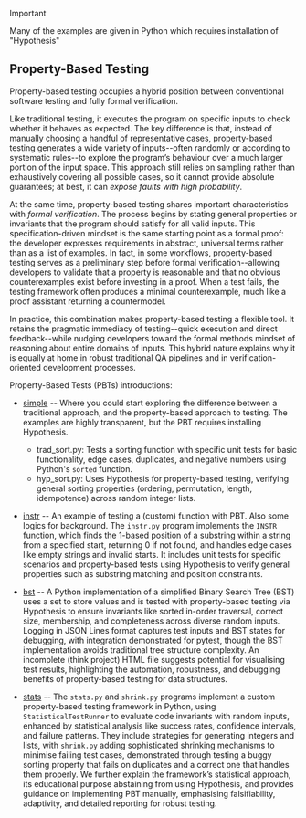 
> [!IMPORTANT]  
> Many of the examples are given in Python which requires installation of "Hypothesis"

## Property-Based Testing

Property-based testing occupies a hybrid position between conventional software testing 
and fully formal verification.

Like traditional testing, it executes the program on specific inputs to check whether it
behaves as expected. The key difference is that, instead of manually choosing a handful of
representative cases, property-based testing generates a wide variety of inputs--often randomly
or according to systematic rules--to explore the program’s behaviour over a much larger
portion of the input space. This approach still relies on sampling rather than exhaustively
covering all possible cases, so it cannot provide absolute guarantees; at best, it can *expose
faults with high probability*.

At the same time, property-based testing shares important characteristics with *formal
verification*. The process begins by stating general properties or invariants that the
program should satisfy for all valid inputs. This specification-driven mindset is the
same starting point as a formal proof: the developer expresses requirements in abstract,
universal terms rather than as a list of examples. In fact, in some workflows, property-based
testing serves as a preliminary step before formal verification--allowing developers to
validate that a property is reasonable and that no obvious counterexamples exist before
investing in a proof. When a test fails, the testing framework often produces a minimal
counterexample, much like a proof assistant returning a countermodel.

In practice, this combination makes property-based testing a flexible tool. It retains the
pragmatic immediacy of testing--quick execution and direct feedback--while nudging developers
toward the formal methods mindset of reasoning about entire domains of inputs. This hybrid
nature explains why it is equally at home in robust traditional QA pipelines and in
verification-oriented development processes.

Property-Based Tests (PBTs) introductions:

- [simple](./simple/) -- Where you could start exploring the difference between a traditional
  approach, and the property-based approach to testing. The examples are highly transparent,
  but the PBT requires installing Hypothesis.
    - trad_sort.py: Tests a sorting function with specific unit tests for basic functionality,
      edge cases, duplicates, and negative numbers using Python's `sorted` function.
    - hyp_sort.py: Uses Hypothesis for property-based testing, verifying general sorting properties
      (ordering, permutation, length, idempotence) across random integer lists.

- [instr](./instr/) -- An example of testing a (custom) function with PBT. Also some logics
  for background. The `instr.py` program implements the `INSTR` function, which finds the 1-based
  position of a substring within a string from a specified start, returning 0 if not found,
  and handles edge cases like empty strings and invalid starts. It includes unit tests for
  specific scenarios and property-based tests using Hypothesis to verify general properties
  such as substring matching and position constraints.

- [bst](./bst/) -- A Python implementation of a simplified Binary Search Tree (BST) uses
  a set to store values and is tested with property-based testing via Hypothesis to ensure
  invariants like sorted in-order traversal, correct size, membership, and completeness
  across diverse random inputs. Logging in JSON Lines format captures test inputs and
  BST states for debugging, with integration demonstrated for pytest, though the BST
  implementation avoids traditional tree structure complexity. An incomplete (think project)
  HTML file suggests potential for visualising test results, highlighting the automation,
  robustness, and debugging benefits of property-based testing for data structures.

- [stats](./stats/) -- The `stats.py` and `shrink.py` programs implement a custom
  property-based testing framework in Python, using `StatisticalTestRunner` to evaluate
  code invariants with random inputs, enhanced by statistical analysis like success rates,
  confidence intervals, and failure patterns. They include strategies for generating
  integers and lists, with `shrink.py` adding sophisticated shrinking mechanisms to
  minimise failing test cases, demonstrated through testing a buggy sorting property
  that fails on duplicates and a correct one that handles them properly. We further
  explain the framework’s statistical approach, its educational purpose abstaining from
  using Hypothesis, and provides guidance on implementing PBT manually, emphasising
  falsifiability, adaptivity, and detailed reporting for robust testing.



